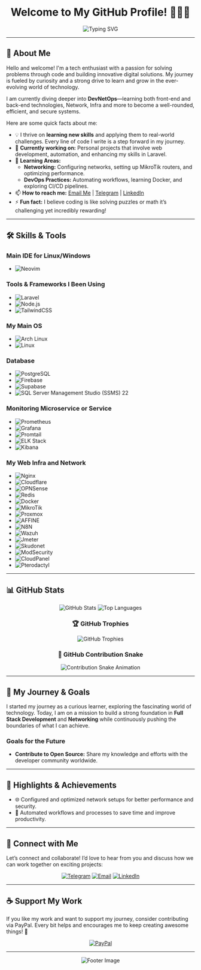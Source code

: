 <div align="center">

<!-- [![Profile Views](https://komarev.com/ghpvc/?username=Hpipone&label=Profile%20views&color=0e75b6&style=flat)](https://github.com/Hpipone) -->

# Welcome to My GitHub Profile! 👨‍💻✨

![Typing SVG](https://readme-typing-svg.demolab.com?font=Fira+Code&size=25&pause=1000&color=F7BB36&center=true&vCenter=true&width=600&lines=Welcome+to+My+Github+Profile;I%27m+Working+On+Building+Up+My+Skills;I+Like+Code%2C+Gaming%2C+and+Many+More)

<!-- ![Banner](https://raw.githubusercontent.com/abhisheknaiidu/abhisheknaiidu/master/code.gif) -->

</div>

---

## 👋 About Me

Hello and welcome! I'm a tech enthusiast with a passion for solving problems through code and building innovative digital solutions. My journey is fueled by curiosity and a strong drive to learn and grow in the ever-evolving world of technology.

I am currently diving deeper into **DevNetOps**—learning both front-end and back-end technologies, Network, Infra and more to become a well-rounded, efficient, and secure systems.

Here are some quick facts about me:
- 💡 I thrive on **learning new skills** and applying them to real-world challenges. Every line of code I write is a step forward in my journey.
- 🔭 **Currently working on:** Personal projects that involve web development, automation, and enhancing my skills in Laravel.
- 🌱 **Learning Areas:** 
  - **Networking:** Configuring networks, setting up MikroTik routers, and optimizing performance.
  - **DevOps Practices:** Automating workflows, learning Docker, and exploring CI/CD pipelines.
- 📫 **How to reach me:** [Email Me](mailto:Hpipone@proton.me) | [Telegram](https://t.me/Hpipone) | [LinkedIn](https://linkedin.com/in/maherindiarto)
- ⚡ **Fun fact:** I believe coding is like solving puzzles or math it’s challenging yet incredibly rewarding!

---

## 🛠️ Skills & Tools

### Main IDE for Linux/Windows
- ![Neovim](https://img.shields.io/badge/Neovim-57A143.svg?style=for-the-badge&logo=neovim&logoColor=white)

### Tools & Frameworks I Been Using
- ![Laravel](https://img.shields.io/badge/Laravel-FF2D20.svg?style=for-the-badge&logo=laravel&logoColor=white)
- ![Node.js](https://img.shields.io/badge/Node.js-43853D.svg?style=for-the-badge&logo=node.js&logoColor=white)
- ![TailwindCSS](https://img.shields.io/badge/TailwindCSS-06B6D4.svg?style=for-the-badge&logo=tailwindcss&logoColor=white)

### My Main OS
- ![Arch Linux](https://img.shields.io/badge/Arch_Linux-1793D1.svg?style=for-the-badge&logo=arch-linux&logoColor=white)
- ![Linux](https://img.shields.io/badge/Linux-FFFFFF.svg?style=for-the-badge&logo=linux&logoColor=black)

### Database
- ![PostgreSQL](https://img.shields.io/badge/PostgreSQL-336791.svg?style=for-the-badge&logo=postgresql&logoColor=white)
- ![Firebase](https://img.shields.io/badge/Firebase-FFCA28.svg?style=for-the-badge&logo=firebase&logoColor=white)
- ![Supabase](https://img.shields.io/badge/Supabase-3ECF8E.svg?style=for-the-badge&logo=supabase&logoColor=white)
- ![SQL Server Management Studio (SSMS) 22](https://img.shields.io/badge/sql-1E1E1E.svg?style=for-the-badge&logo=mysql&logoColor=white)


### Monitoring Microservice or Service
- ![Prometheus](https://img.shields.io/badge/Prometheus-E6522C.svg?style=for-the-badge&logo=prometheus&logoColor=white)
- ![Grafana](https://img.shields.io/badge/Grafana-FFA500.svg?style=for-the-badge&logo=grafana&logoColor=white)
- ![Promtail](https://img.shields.io/badge/Promtail-F15B2A.svg?style=for-the-badge&logo=Promtail&logoColor=white)
- ![ELK Stack](https://img.shields.io/badge/Elastic-1E1E1E.svg?style=for-the-badge&logo=elastic&logoColor=white)
- ![Kibana](https://img.shields.io/badge/Kibana-1E2CFA.svg?style=for-the-badge&logo=kibana&logoColor=white)


### My Web Infra and Network
- ![Nginx](https://img.shields.io/badge/Nginx-009639.svg?style=for-the-badge&logo=nginx&logoColor=white)
- ![Cloudflare](https://img.shields.io/badge/Cloudflare-F38020.svg?style=for-the-badge&logo=cloudflare&logoColor=white)
- ![OPNSense](https://img.shields.io/badge/OPNSense-D94F00.svg?style=for-the-badge&logo=opnsense&logoColor=white)
- ![Redis](https://img.shields.io/badge/Redis-DC382D.svg?style=for-the-badge&logo=redis&logoColor=white)
- ![Docker](https://img.shields.io/badge/Docker-2496ED.svg?style=for-the-badge&logo=docker&logoColor=white)
- ![MikroTik](https://img.shields.io/badge/MikroTik-FF5A02.svg?style=for-the-badge&logo=mikrotik&logoColor=white)
- ![Proxmox](https://img.shields.io/badge/Proxmox-E57000.svg?style=for-the-badge&logo=proxmox&logoColor=white)
- ![AFFINE](https://img.shields.io/badge/Affine-FFFFFF.svg?style=for-the-badge&logo=affine&logoColor=black)
- ![N8N](https://img.shields.io/badge/N8N-FF4949.svg?style=for-the-badge&logo=n8n&logoColor=white)
- ![Wazuh](https://img.shields.io/badge/Wazuh-007AFF.svg?style=for-the-badge&logo=Wazuh&logoColor=white)
- ![Jmeter](https://img.shields.io/badge/Jmeter-F69923.svg?style=for-the-badge&logo=apache-jmeter&logoColor=white)
- ![Skudonet](https://img.shields.io/badge/Skudonet-0e86d4.svg?style=for-the-badge&logo=zevenet&logoColor=white)
- ![ModSecurity](https://img.shields.io/badge/Modsecurity-1d3353.svg?style=for-the-badge&logo=ModSecurity&logoColor=white)
- ![CloudPanel](https://img.shields.io/badge/Cloudpanel-8fb9d4.svg?style=for-the-badge&logo=CloudPanel&logoColor=white)
- ![Pterodactyl](https://img.shields.io/badge/Pterodactyl-46B883.svg?style=for-the-badge&logo=pterodactyl&logoColor=white)


<!-- ### Physical (Hardware) -->
<!-- - ![Router Asus RT-AC1200] -->
<!-- - ![Aruba Instant ON] -->
<!-- - ![Hillstone] -->

---

## 📊 GitHub Stats

<div align="center">

![GitHub Stats](https://github-readme-stats.vercel.app/api?username=Hpipone&show_icons=true&theme=vue-dark&hide=issues)
![Top Languages](https://github-readme-stats.vercel.app/api/top-langs/?username=Hpipone&layout=compact&theme=vue-dark)
<!-- ![GitHub Streak](https://streak-stats.demolab.com?user=Hpipone&theme=highcontrast&hide_border=true) -->

### 🏆 GitHub Trophies
![GitHub Trophies](https://github-profile-trophy.vercel.app/?username=Hpipone&theme=tokyonight&no-bg=true&no-frame=true&rank=SECRET,SSS,SS,S,AAA,AA,A)

### 🐍 GitHub Contribution Snake
![Contribution Snake Animation](https://hpipone.github.io/contrib-snake/snake.svg)

</div>

---

## 🎯 My Journey & Goals

I started my journey as a curious learner, exploring the fascinating world of technology. 
Today, I am on a mission to build a strong foundation in **Full Stack Development** and **Networking** while continuously pushing the boundaries of what I can achieve.

### Goals for the Future
- **Contribute to Open Source:** Share my knowledge and efforts with the developer community worldwide.

---

## 🌟 Highlights & Achievements

- 🌐 Configured and optimized network setups for better performance and security.
- 🤖 Automated workflows and processes to save time and improve productivity.

---

## 🤝 Connect with Me

Let’s connect and collaborate! I’d love to hear from you and discuss how we can work together on exciting projects:

<div align="center">

[![Telegram](https://img.shields.io/badge/Telegram-2CA5E0.svg?style=for-the-badge&logo=telegram&logoColor=white)](https://t.me/Hpipone)
[![Email](https://img.shields.io/badge/Email-D14836?style=for-the-badge&logo=gmail&logoColor=white)](mailto:Hpipone@proton.me)
[![LinkedIn](https://img.shields.io/badge/LinkedIn-0077B5.svg?style=for-the-badge&logo=linkedin&logoColor=white)](https://linkedin.com/in/maherindiarto)

</div>

---

## ☕ Support My Work

If you like my work and want to support my journey, consider contributing via PayPal. Every bit helps and encourages me to keep creating awesome things! 💖

<div align="center">

[![PayPal](https://img.shields.io/badge/PayPal-00457C.svg?style=for-the-badge&logo=paypal&logoColor=white)](https://paypal.me/maherjojo)

</div>

---

<div align="center">

![Footer Image](https://raw.githubusercontent.com/andreasbm/readme/master/assets/lines/colored.png)

</div>
